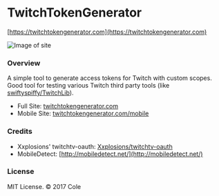 # TwitchTokenGenerator
[https://twitchtokengenerator.com](https://twitchtokengenerator.com)

![Image of site](http://i.imgur.com/lt1QP7R.png)

### Overview
A simple tool to generate access tokens for Twitch with custom scopes. Good tool for testing various Twitch third party tools (like [swiftyspiffy/TwitchLib](https://github.com/swiftyspiffy/twitchlib)).
- Full Site: [twitchtokengenerator.com](https://twitchtokengenerator.com)
- Mobile Site: [twitchtokengenerator.com/mobile](https://twitchtokengenerator.com/mobile)

### Credits
 - Xxplosions' twitchtv-oauth: [Xxplosions/twitchtv-oauth](https://github.com/Xxplosions/twitchtv-oauth)
 - MobileDetect: [http://mobiledetect.net/](http://mobiledetect.net/)
 
### License
MIT License. &copy; 2017 Cole